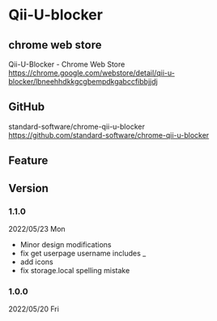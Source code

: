 # Qii-U-blocker

## chrome web store

Qii-U-Blocker - Chrome Web Store  
https://chrome.google.com/webstore/detail/qii-u-blocker/lbneehhdkkgcgbempdkgabccfibbjjdj


## GitHub

standard-software/chrome-qii-u-blocker  
https://github.com/standard-software/chrome-qii-u-blocker

## Feature

## Version

### 1.1.0
2022/05/23 Mon
- Minor design modifications
- fix get userpage username includes _
- add icons
- fix storage.local spelling mistake

### 1.0.0
2022/05/20 Fri
